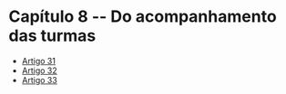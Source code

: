# Capítulo 8 -- Do acompanhamento das turmas

- [Artigo 31](art-31.md)
- [Artigo 32](art-32.md)
- [Artigo 33](art-33.md)
